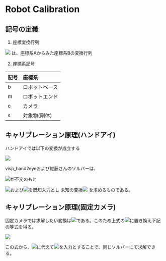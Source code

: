 # Robot Calibration

## 記号の定義
1. 座標変換行列
<img src="https://latex.codecogs.com/gif.latex?{}^{A}T_{B}" />
は、座標系Aからみた座標系Bの変換行列

2. 座標系記号

|記号|座標系|
|:----|:----|
|b|ロボットベース|
|m|ロボットエンド|
|c|カメラ|
|s|対象物(剛体)|

## キャリブレーション原理(ハンドアイ)
ハンドアイでは以下の変換が成立する

  <img src="https://latex.codecogs.com/gif.latex?{}^{b}T_{s}={}^{b}T_{m} {}^{m}T_{c} {}^{c}T_{s}" />

visp_hand2eyeおよび佐藤さんのソルバーは、

<img src="https://latex.codecogs.com/gif.latex?{}^{b}T_{s}">が不変のもと

<img src="https://latex.codecogs.com/gif.latex?{}^{b}T_{m}">および<img src="https://latex.codecogs.com/gif.latex?{}^{c}T_{s}">を既知入力とし
未知の変換<img src="https://latex.codecogs.com/gif.latex?{}^{m}T_{c}">
を求めるものである。

## キャリブレーション原理(固定カメラ)
固定カメラでは求解したい変換は<img src="https://latex.codecogs.com/gif.latex?{}^{b}T_{c}" />である。このため上式の<img src="https://latex.codecogs.com/gif.latex?{}^{m}T_{c}" />に置き換え下記の等式を得る。

  <img src="https://latex.codecogs.com/gif.latex?{}^{m}T_{s}={}^{m}T_{b} {}^{b}T_{c} {}^{c}T_{s}" />

この式から、<img src="https://latex.codecogs.com/gif.latex?{}^{b}T_{m}">に代えて<img src="https://latex.codecogs.com/gif.latex?{}^{b}T_{m}^{-1}">を入力とすることで、同じソルバーにて求解できる。



